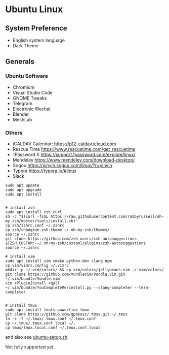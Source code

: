 
# Ubuntu Linux

## System Preference

- English system language
- Dark Theme

## Generals

### Ubuntu Software

- Chromium
- Visual Studio Code
- GNOME Tweaks
- Telegram
- Electronic Wechat
- Blender
- MeshLab

### Others

- iCALDAV Calendar: https://p12-caldav.icloud.com
- Rescue Time https://www.rescuetime.com/get_rescuetime
- 1Password X https://support.1password.com/explore/linux/
- Mendeley https://www.mendeley.com/download-desktop/
- Sogou https://pinyin.sogou.com/linux/?r=pinyin
- Typora https://typora.io/#linux
- Slack


```shell
sudo apt update
sudo apt upgrade
sudo apt install


# install zsh
sudo apt install zsh curl
sh -c "$(curl -fsSL https://raw.githubusercontent.com/robbyrussell/oh-my-zsh/master/tools/install.sh)"
cp zsh/zshrc.conf ~/.zshrc
cp zsh/changkun.zsh-theme ~/.oh-my-zsh/themes/
source ~/.zshrc
git clone https://github.com/zsh-users/zsh-autosuggestions ${ZSH_CUSTOM:-~/.oh-my-zsh/custom}/plugins/zsh-autosuggestions
source ~/.zshrc

# install vim
sudo apt install vim cmake python-dev clang npm
cp vim/vimrc.config ~/.vimrc
mkdir -p ~/.vim/colors/ && cp vim/colors/jellybeans.vim ~/.vim/colors/
git clone https://github.com/VundleVim/Vundle.vim.git ~/.vim/bundle/Vundle.vim
vim +PluginInstall +qall
~/.vim/bundle/YouCompleteMe/install.py --clang-completer --tern-completer


# install tmux
sudo apt install fonts-powerline tmux
git clone https://github.com/gpakosz/.tmux.git ~/.tmux
ln -s -f ~/.tmux/.tmux.conf ~/.tmux.conf
cp ~/.tmux/.tmux.conf.local ~/.
cp tmux/tmux.local.conf ~/.tmux.conf.local
```

and also see [ubuntu-setup.sh](./ubuntu-setup.sh).

Not fully supported yet.
